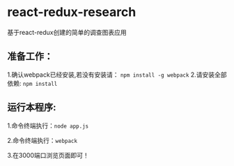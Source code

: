 # react-redux-research
基于react-redux创建的简单的调查图表应用

## 准备工作：
1.确认webpack已经安装,若没有安装请：
`npm install -g webpack`
2.请安装全部依赖:
`npm install`


## 运行本程序:

1.命令终端执行：`node app.js`

2.命令终端执行：`webpack`

3.在3000端口浏览页面即可！
